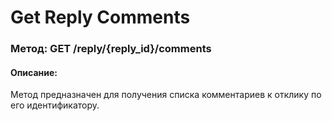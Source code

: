 # Get Reply Comments

### Метод: GET /reply/{reply_id}/comments
#### Описание:
Метод предназначен для получения списка комментариев к отклику по его идентификатору.

<api-endpoint openapi-path="../openapi.json" endpoint="/reply/{reply_id}/comments" method="get"/>